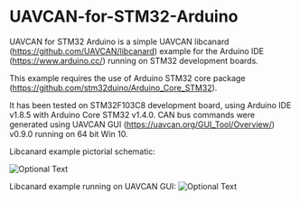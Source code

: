 # UAVCAN-for-STM32-Arduino

UAVCAN for STM32 Arduino is a simple UAVCAN libcanard (https://github.com/UAVCAN/libcanard) example for the Arduino IDE (https://www.arduino.cc/) running on STM32 development boards.

This example requires the use of Arduino STM32 core package (https://github.com/stm32duino/Arduino_Core_STM32).

It has been tested on STM32F103C8 development board, using Arduino IDE v1.8.5 with Arduino Core STM32 v1.4.0.  CAN bus commands were generated using UAVCAN GUI (https://uavcan.org/GUI_Tool/Overview/) v0.9.0 running on 64 bit Win 10.

Libcanard example pictorial schematic:

![Optional Text]("https://raw.githubusercontent.com/geosmall/UAVCAN-for-STM32-Arduino/master/images/UAVCAN_NODE_FreeRTOS_sch.jpg")


Libcanard example running on UAVCAN GUI:
![Optional Text](https://raw.githubusercontent.com/geosmall/UAVCAN-for-STM32-Arduino/master/images/Screen_Capture.png)

